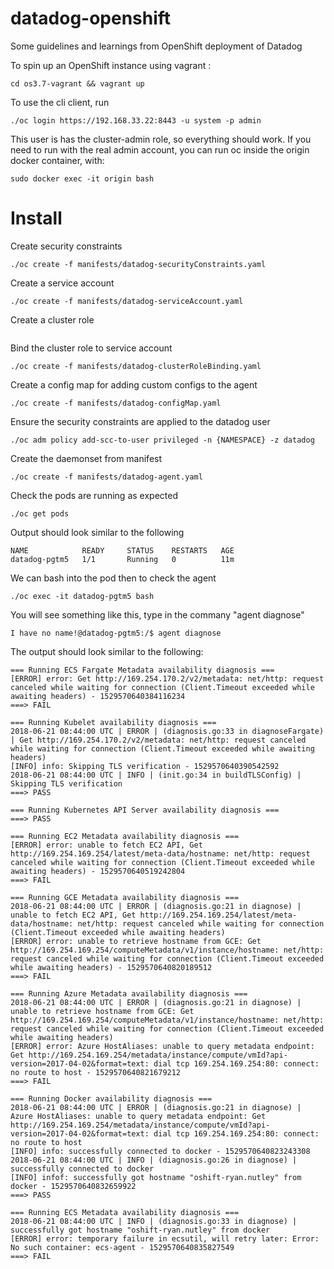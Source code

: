 # datadog-openshift
Some guidelines and learnings from OpenShift deployment of Datadog


To spin up an OpenShift instance using vagrant :

`cd os3.7-vagrant && vagrant up`

To use the cli client, run

```
./oc login https://192.168.33.22:8443 -u system -p admin
```

This user is has the cluster-admin role, so everything should work. If you need to run with the real admin account, you can run oc inside the origin docker container, with:

```
sudo docker exec -it origin bash
```

# Install
Create security constraints
```
./oc create -f manifests/datadog-securityConstraints.yaml
```

Create a service account
```
./oc create -f manifests/datadog-serviceAccount.yaml
```

Create a cluster role
```./oc create -f manifests/datadog-clusterRole.yaml
```

Bind the cluster role to service account
```
./oc create -f manifests/datadog-clusterRoleBinding.yaml
```

Create a config map for adding custom configs to the agent
```
./oc create -f manifests/datadog-configMap.yaml
```

Ensure the security constraints are applied to the datadog user
```
./oc adm policy add-scc-to-user privileged -n {NAMESPACE} -z datadog
```

Create the daemonset from manifest
```
./oc create -f manifests/datadog-agent.yaml
```

Check the pods are running as expected
```
./oc get pods
```

Output should look similar to the following
```console
NAME            READY     STATUS    RESTARTS   AGE
datadog-pgtm5   1/1       Running   0          11m
```

We can bash into the pod then to check the agent
```
./oc exec -it datadog-pgtm5 bash
```

You will see something like this, type in the commany "agent diagnose"
```console
I have no name!@datadog-pgtm5:/$ agent diagnose
```

The output should look similar to the following:
```console
=== Running ECS Fargate Metadata availability diagnosis ===
[ERROR] error: Get http://169.254.170.2/v2/metadata: net/http: request canceled while waiting for connection (Client.Timeout exceeded while awaiting headers) - 1529570640384116234
===> FAIL

=== Running Kubelet availability diagnosis ===
2018-06-21 08:44:00 UTC | ERROR | (diagnosis.go:33 in diagnoseFargate) | Get http://169.254.170.2/v2/metadata: net/http: request canceled while waiting for connection (Client.Timeout exceeded while awaiting headers)
[INFO] info: Skipping TLS verification - 1529570640390542592
2018-06-21 08:44:00 UTC | INFO | (init.go:34 in buildTLSConfig) | Skipping TLS verification
===> PASS

=== Running Kubernetes API Server availability diagnosis ===
===> PASS

=== Running EC2 Metadata availability diagnosis ===
[ERROR] error: unable to fetch EC2 API, Get http://169.254.169.254/latest/meta-data/hostname: net/http: request canceled while waiting for connection (Client.Timeout exceeded while awaiting headers) - 1529570640519242804
===> FAIL

=== Running GCE Metadata availability diagnosis ===
2018-06-21 08:44:00 UTC | ERROR | (diagnosis.go:21 in diagnose) | unable to fetch EC2 API, Get http://169.254.169.254/latest/meta-data/hostname: net/http: request canceled while waiting for connection (Client.Timeout exceeded while awaiting headers)
[ERROR] error: unable to retrieve hostname from GCE: Get http://169.254.169.254/computeMetadata/v1/instance/hostname: net/http: request canceled while waiting for connection (Client.Timeout exceeded while awaiting headers) - 1529570640820189512
===> FAIL

=== Running Azure Metadata availability diagnosis ===
2018-06-21 08:44:00 UTC | ERROR | (diagnosis.go:21 in diagnose) | unable to retrieve hostname from GCE: Get http://169.254.169.254/computeMetadata/v1/instance/hostname: net/http: request canceled while waiting for connection (Client.Timeout exceeded while awaiting headers)
[ERROR] error: Azure HostAliases: unable to query metadata endpoint: Get http://169.254.169.254/metadata/instance/compute/vmId?api-version=2017-04-02&format=text: dial tcp 169.254.169.254:80: connect: no route to host - 1529570640821679212
===> FAIL

=== Running Docker availability diagnosis ===
2018-06-21 08:44:00 UTC | ERROR | (diagnosis.go:21 in diagnose) | Azure HostAliases: unable to query metadata endpoint: Get http://169.254.169.254/metadata/instance/compute/vmId?api-version=2017-04-02&format=text: dial tcp 169.254.169.254:80: connect: no route to host
[INFO] info: successfully connected to docker - 1529570640823243308
2018-06-21 08:44:00 UTC | INFO | (diagnosis.go:26 in diagnose) | successfully connected to docker
[INFO] infof: successfully got hostname "oshift-ryan.nutley" from docker - 1529570640832659922
===> PASS

=== Running ECS Metadata availability diagnosis ===
2018-06-21 08:44:00 UTC | INFO | (diagnosis.go:33 in diagnose) | successfully got hostname "oshift-ryan.nutley" from docker
[ERROR] error: temporary failure in ecsutil, will retry later: Error: No such container: ecs-agent - 1529570640835827549
===> FAIL
```
